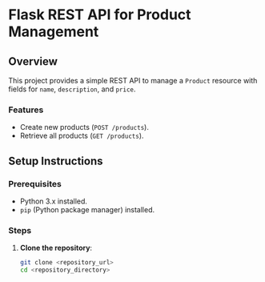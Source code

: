 # Flask REST API for Product Management

## Overview
This project provides a simple REST API to manage a `Product` resource with fields for `name`, `description`, and `price`.

### Features
- Create new products (`POST /products`).
- Retrieve all products (`GET /products`).

## Setup Instructions

### Prerequisites
- Python 3.x installed.
- `pip` (Python package manager) installed.

### Steps

1. **Clone the repository**:
   ```bash
   git clone <repository_url>
   cd <repository_directory>

